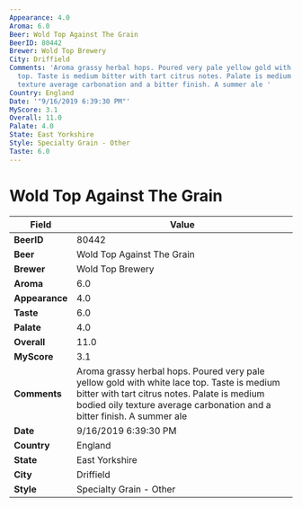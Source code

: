 ```yaml
---
Appearance: 4.0
Aroma: 6.0
Beer: Wold Top Against The Grain
BeerID: 80442
Brewer: Wold Top Brewery
City: Driffield
Comments: 'Aroma grassy herbal hops. Poured very pale yellow gold with white lace
  top. Taste is medium bitter with tart citrus notes. Palate is medium bodied oily
  texture average carbonation and a bitter finish. A summer ale '
Country: England
Date: '"9/16/2019 6:39:30 PM"'
MyScore: 3.1
Overall: 11.0
Palate: 4.0
State: East Yorkshire
Style: Specialty Grain - Other
Taste: 6.0
---
```


# Wold Top Against The Grain

| Field         | Value |
|---------------|-------|
| **BeerID** | 80442 |
| **Beer** | Wold Top Against The Grain |
| **Brewer** | Wold Top Brewery |
| **Aroma** | 6.0 |
| **Appearance** | 4.0 |
| **Taste** | 6.0 |
| **Palate** | 4.0 |
| **Overall** | 11.0 |
| **MyScore** | 3.1 |
| **Comments** | Aroma grassy herbal hops. Poured very pale yellow gold with white lace top. Taste is medium bitter with tart citrus notes. Palate is medium bodied oily texture average carbonation and a bitter finish. A summer ale  |
| **Date** | 9/16/2019 6:39:30 PM |
| **Country** | England |
| **State** | East Yorkshire |
| **City** | Driffield |
| **Style** | Specialty Grain - Other |
